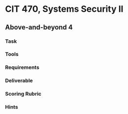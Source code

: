 # CIT 470, Systems Security II
## Above-and-beyond 4
### Task

### Tools

### Requirements

### Deliverable

### Scoring Rubric

### Hints
